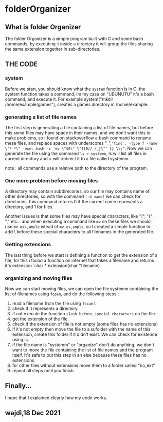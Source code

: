 # folderOrganizer

## What is folder Organizer

The folder Organizer is a simple program built with C and some bash commands, by executing it inside a directory it will group the files sharing the same extension together in sub-directories.

##  THE CODE

### system

Before we start, you should know what the `system` function is in C, the system function takes a command, im my case on "UBUNUTU" it's a bash command, and execute it. For example system("mkdir /home/example/games"), creates a games directory in /home/example.

### generating a list of file names

The first step is generating a file containing a list of file names, but before this some files may have space in their names, and we don't want this to make problems,
so I found on stackoverflow a bash command to rename these files, and replace spaces with underscores "_",`"find . -type f -name \"* *\" -exec bash -c 'mv \"$0\" \"${0// /_}\"' {} \\;"`. Now we can generate the file using the command `ls > systemm`, ls will list all files in current directory and > will redirect it to a file called systemm.

note : all commands use a relative path to the directory of the program.

### One more problem before moving files

A directory may contain  subdirecories, so our file may contains name of other directories, so with the command `[-d name]` we can check for directories, this command returns 0 if the current name represents a directory, and 1 for files.

Another issues is that some files may have special characters, like "(", ")" , "," etc...
and when executing a command like `mv` on these files we should use `mv ex\,ample`
istead of `mv ex,ample`, so I created a simple function to add \ before these special characters to all filenames in the generated file.

### Getting extensions

The last thing before we start is defining a function to get the extension of a file, 
for this i found a function on internet that takes a filename and returns it's extension
`char * extension(char *filename)

### organizing and moving files

Now we can start moving files, we can open the file systemm containing the list of filenames using `fopen`, and do the following steps :

1. read a filename from the file using `fscanf`.
2. check if it represents a directory.
3. if not execute the function `slash_before_special_characters` on the file.
4. get the extension of the file.
5. check if the extension of file is not empty (some files has no extensions)
6. if it's not empty then move the file to a sufolder with the name of this extension, create this folder if it didn't exist. We can check for existence using ls.
7. if the file name is "systemm" or "organize" don't do anything, we don't want to move the file containing the list of file names and the program itself. It's safe to put this step in an else because these files has no extensions.
8. for other files without extensions move them to a folder called "no_ext"
9. repeat all steps until you finish.

## Finally...

I hope that I explained clearly how my code works.

## wajdi,18 Dec 2021




